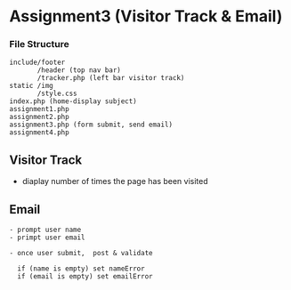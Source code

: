 # Assignment3 (Visitor Track & Email)
### File Structure
```
include/footer
       /header (top nav bar)
       /tracker.php (left bar visitor track)
static /img
       /style.css
index.php (home-display subject)
assignment1.php
assignment2.php
assignment3.php (form submit, send email)
assignment4.php
```

## Visitor Track
- diaplay number of times the page has been visited

## Email
```
- prompt user name
- primpt user email

- once user submit,  post & validate

  if (name is empty) set nameError
  if (email is empty) set emailError



```